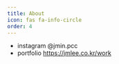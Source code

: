 ```yaml
---
title: About
icon: fas fa-info-circle
order: 4
---
```


- instagram
@jmin.pcc
- portfolio
https://jmlee.co.kr/work
